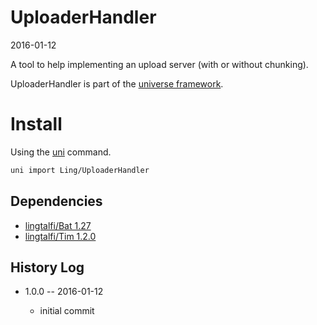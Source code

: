 UploaderHandler
=================
2016-01-12




A tool to help implementing an upload server (with or without chunking).



UploaderHandler is part of the [universe framework](https://github.com/karayabin/universe-snapshot).


Install
==========
Using the [uni](https://github.com/lingtalfi/universe-naive-importer) command.
```bash
uni import Ling/UploaderHandler
```










Dependencies
------------------

- [lingtalfi/Bat 1.27](https://github.com/lingtalfi/Bat)
- [lingtalfi/Tim 1.2.0](https://github.com/lingtalfi/Tim)






History Log
------------------
    
- 1.0.0 -- 2016-01-12

    - initial commit
    
    
